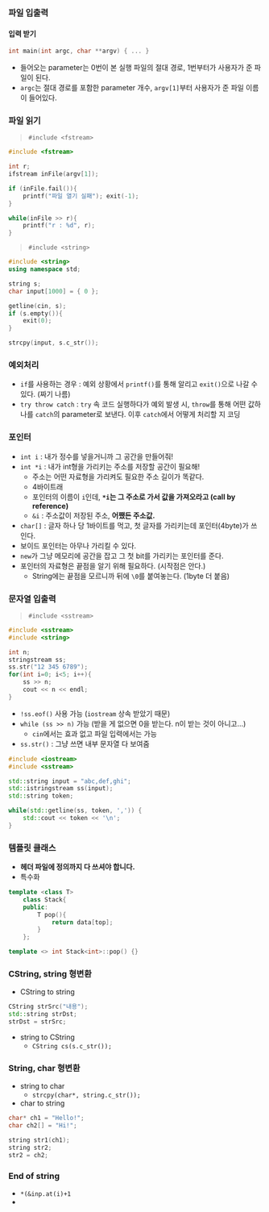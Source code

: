 ### 파일 입출력

#### 입력 받기

```c++
int main(int argc, char **argv) { ... }
```

- 들어오는 parameter는 0번이 본 실행 파일의 절대 경로, 1번부터가 사용자가 준 파일이 된다.
- `argc`는 절대 경로를 포함한 parameter 개수, `argv[1]`부터 사용자가 준 파일 이름이 들어있다.

### 파일 읽기

> `#include <fstream>`

```c++
#include <fstream>

int r;
ifstream inFile(argv[1]);

if (inFile.fail()){
    printf("파일 열기 실패"); exit(-1);
}

while(inFile >> r){
    printf("r : %d", r);
}
```



> `#include <string>`

```c++
#include <string>
using namespace std;

string s;
char input[1000] = { 0 };

getline(cin, s);
if (s.empty()){
    exit(0);
}

strcpy(input, s.c_str());
```



### 예외처리

- `if`를 사용하는 경우 : 예외 상황에서 `printf()`를 통해 알리고 `exit()`으로 나갈 수 있다. (짜기 나름)
- `try throw catch` : `try` 속 코드 실행하다가 예외 발생 시, `throw`를 통해 어떤 값하나를 `catch`의 parameter로 보낸다. 이후 `catch`에서 어떻게 처리할 지 코딩

### 포인터

- `int i` : 내가 정수를 넣을거니까 그 공간을 만들어줘!
- `int *i` : 내가 int형을 가리키는 주소를 저장할 공간이 필요해!
  - 주소는 어떤 자료형을 가리켜도 필요한 주소 길이가 똑같다.
  - 4바이트래
  - 포인터의 이름이 `i`인데, **`*i`는 그 주소로 가서 값을 가져오라고 (call by reference)**
  - `&i` : 주소값이 저장된 주소, **어쨌든 주소값.**
- `char[]` : 글자 하나 당 1바이트를 먹고, 첫 글자를 가리키는데 포인터(4byte)가 쓰인다.
- 보이드 포인터는 아무나 가리킬 수 있다.
- `new`가 그냥 메모리에 공간을 잡고 그 첫 bit를 가리키는 포인터를 준다.
- 포인터의 자료형은 끝점을 알기 위해 필요하다. (시작점은 안다.)
  - String에는 끝점을 모르니까 뒤에 `\0`를 붙여놓는다. (1byte 더 붙음)

### 문자열 입출력

> `#include <sstream>`

```c++
#include <sstream>
#include <string>

int n;
stringstream ss;
ss.str("12 345 6789");
for(int i=0; i<5; i++){
    ss >> n;
    cout << n << endl;
}
```

- `!ss.eof()` 사용 가능 (`iostream` 상속 받았기 때문)
- `while (ss >> n)` 가능 (받을 게 없으면 0을 받는다. n이 받는 것이 아니고...)
  - `cin`에서는 효과 없고 파일 입력에서는 가능
- `ss.str()` : 그냥 쓰면 내부 문자열 다 보여줌

```c++
#include <iostream>
#include <sstream>

std::string input = "abc,def,ghi";
std::istringstream ss(input);
std::string token;

while(std::getline(ss, token, ',')) {
    std::cout << token << '\n';
}
```



### 템플릿 클래스

- **헤더 파일에 정의까지 다 쓰셔야 합니다.**
- 특수화

```c++
template <class T>
    class Stack{
    public:
        T pop(){
            return data[top];
        }
    };

template <> int Stack<int>::pop() {}
```



### CString, string 형변환

- CString to string

```c++
CString strSrc("내용");
std::string strDst;
strDst = strSrc;
```

- string to CString
  - `CString cs(s.c_str());`

### String, char 형변환

- string to char
  - `strcpy(char*, string.c_str());`
- char to string

```c++
char* ch1 = "Hello!";
char ch2[] = "Hi!";

string str1(ch1);
string str2;
str2 = ch2;
```



### End of string

- `*(&inp.at(i)+1`
- 